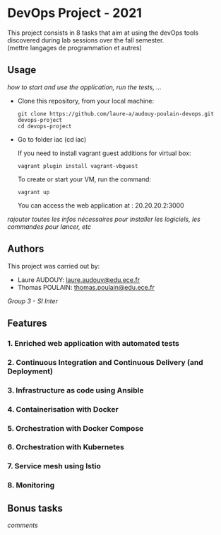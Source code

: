 # DevOps Project - 2021

This project consists in 8 tasks that aim at using the devOps tools discovered during lab sessions over the fall semester.                            
(mettre langages de programmation et autres)


## Usage

*how to start and use the application, run the tests, ...*

* Clone this repository, from your local machine:
  ```
  git clone https://github.com/laure-a/audouy-poulain-devops.git devops-project
  cd devops-project
  ```
* Go to folder iac (cd iac)

  If you need to install vagrant guest additions for virtual box:
  ```
  vagrant plugin install vagrant-vbguest
  ```
  To create or start your VM, run the command:
  ```
  vagrant up
  ```
  You can access the web application at : 20.20.20.2:3000
  
*rajouter toutes les infos nécessaires pour installer les logiciels, les commandes pour lancer, etc*

## Authors

This project was carried out by:
* Laure AUDOUY: laure.audouy@edu.ece.fr
* Thomas POULAIN: thomas.poulain@edu.ece.fr        
                                                                                                                                                          
*Group 3 - SI Inter*

## Features

### 1. Enriched web application with automated tests	
### 2. Continuous Integration and Continuous Delivery (and Deployment)
### 3. Infrastructure as code using Ansible
### 4. Containerisation with Docker
### 5. Orchestration with Docker Compose
### 6. Orchestration with Kubernetes
### 7. Service mesh using Istio
### 8. Monitoring


## Bonus tasks

*comments*
